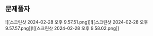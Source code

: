 ## 문제풀자
![[스크린샷 2024-02-28 오후 9.57.51.png]]![[스크린샷 2024-02-28 오후 9.57.57.png]]![[스크린샷 2024-02-28 오후 9.58.02.png]]